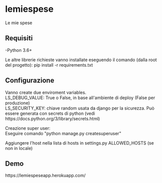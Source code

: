 # lemiespese
Le mie spese

<h2>Requisiti</h2>
<p>
-Python 3.6+
</p>
<p>
  Le altre librerie richieste vanno installate eseguendo il comando (dalla root del progetto):
  pip install -r requirements.txt
</p>

<h2>Configurazione</h2>
<p>
  Vanno create due enviroment variables. <br>
  LS_DEBUG_VALUE: True o False, in base all'ambiente di deploy (False per produzione) <br>
  LS_SECURITY_KEY: chiave random usata da django per la sicurezza. Può essere generata con secrets di python (vedi https://docs.python.org/3/library/secrets.html)
</p>
<p>
  Creazione super user: <br>
  Eseguire comando "python manage.py createsuperuser"
</p>
<p>
  Aggiungere l'host nella lista di hosts in settings.py ALLOWED_HOSTS (se non in locale)
</p>

<h2>Demo</h2>
https://lemiespeseapp.herokuapp.com/
